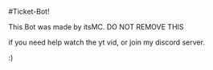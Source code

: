 #Ticket-Bot!  





This Bot was made by itsMC.
DO NOT REMOVE THIS




if you need help watch the yt vid, or join my discord server.



:)
